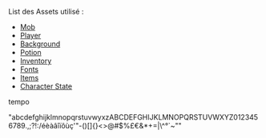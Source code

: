 List des Assets utilisé :
- [Mob](https://admurin.itch.io/enemy-galore-1)
- [Player](https://brullov.itch.io/generic-char-asset)
- [Background](https://incolgames.itch.io/dungeon-platformer-tile-set-pixel-art)
- [Potion](https://flippurgatory.itch.io/animated-potion-assets-pack-free)
- [Inventory](https://bragorn.itch.io/inventory-display)
- [Fonts](https://mounirtohami.itch.io/minimalpixel-font)
- [Items](https://ochiogrande.itch.io/free-assets-16x16-by-olteanu-v-3-0)
- [Character State](https://arydian.itch.io/simple-sprite-inventory)

tempo

"abcdefghijklmnopqrstuvwyxzABCDEFGHIJKLMNOPQRSTUVWXYZ0123456789.,;?!:/éèàâîïôùç'\"-()[]{}<>@#$%£€&*+=|\\^°`~""